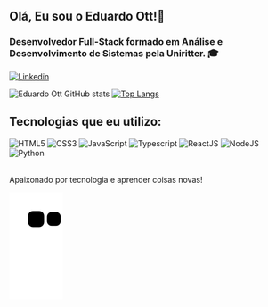 ## Olá, Eu sou o Eduardo Ott!👻
### Desenvolvedor Full-Stack formado em Análise e Desenvolvimento de Sistemas pela Uniritter. 🎓

[![Linkedin](https://img.shields.io/badge/LinkedIn-0077B5?style=for-the-badge&logo=linkedin&logoColor=white)](https://www.linkedin.com/in/eduardo-ott/)

![Eduardo Ott GitHub stats](https://github-readme-stats.vercel.app/api?username=Eduardo-Ott&show_icons=true&theme=tokyonight)
[![Top Langs](https://github-readme-stats.vercel.app/api/top-langs/?username=Eduardo-Ott&layout=compact&layout=compact&theme=tokyonight)](https://github.com/Eduardo-Ott/github-readme-stats)


## Tecnologias que eu utilizo:

<div>
    <img src="https://img.shields.io/badge/HTML5-E34F26?style=for-the-badge&logo=html5&logoColor=white" alt="HTML5">
    <img src="https://img.shields.io/badge/CSS3-1572B6?style=for-the-badge&logo=css3&logoColor=white" alt="CSS3">
    <img src="https://img.shields.io/badge/JavaScript-323330?style=for-the-badge&logo=javascript&logoColor=F7DF1E" alt="JavaScript">
    <img src="https://img.shields.io/badge/TypeScript-007ACC?style=for-the-badge&logo=typescript&logoColor=white" alt="Typescript">
    <img src="https://img.shields.io/badge/React-20232A?style=for-the-badge&logo=react&logoColor=61DAFB" alt="ReactJS">
    <img src="https://img.shields.io/badge/Node.js-43853D?style=for-the-badge&logo=node.js&logoColor=white" alt="NodeJS">
    <img src="https://img.shields.io/badge/Python-14354C?style=for-the-badge&logo=python&logoColor=white" alt="Python">
</div> <br/>

Apaixonado por tecnologia e aprender coisas novas!

![Snake animation](https://github.com/Eduardo-Ott/Eduardo-Ott/blob/output/github-contribution-grid-snake.svg)
